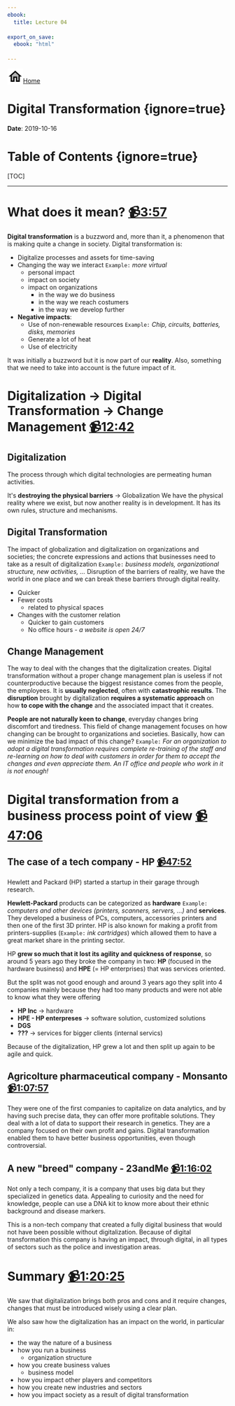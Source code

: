 ```yaml
---
ebook:
  title: Lecture 04

export_on_save:
  ebook: "html"

---
```


<a href="https://zanna-37.github.io/I-E_Basis_2019/"><img src="./resources/home.png" alt="Home" style="vertical-align: bottom;">Home</a>

# Digital Transformation {ignore=true}

**Date**: 2019-10-16

# Table of Contents {ignore=true}

[TOC]

-----

# What does it mean? [📹3:57](https://youtu.be/pMW-OOUO3jY?t=237)

**Digital transformation** is a buzzword and, more than it, a phenomenon that is making quite a change in society. Digital transformation is:

- Digitalize processes and assets for time-saving
- Changing the way we interact `Example:` _more virtual_
  - personal impact
  - impact on society
  - impact on organizations
    - in the way we do business
    - in the way we reach costumers
    - in the way we develop further
- **Negative impacts**:
  - Use of non-renewable resources `Example:` _Chip, circuits, batteries, disks, memories_
  - Generate a lot of heat
  - Use of electricity

It was initially a buzzword but it is now part of our **reality**. Also, something that we need to take into account is the future impact of it.

# Digitalization → Digital Transformation → Change Management [📹12:42](https://youtu.be/pMW-OOUO3jY?t=762)

## Digitalization

The process through which digital technologies are permeating human activities.

It's **destroying the physical barriers** → Globalization
We have the physical reality where we exist, but now another reality is in development. It has its own rules, structure and mechanisms.

## Digital Transformation

The impact of globalization and digitalization on organizations and societies; the concrete expressions and actions that businesses need to take as a result of digitalization `Example:` _business models, organizational structure, new activities, …_
Disruption of the barriers of reality, we have the world in one place and we can break these barriers through digital reality.

- Quicker
- Fewer costs
  - related to physical spaces
- Changes with the customer relation
  - Quicker to gain customers
  - No office hours _- a website is open 24/7_

## Change Management

The way to deal with the changes that the digitalization creates. Digital transformation without a proper change management plan is useless if not counterproductive because the biggest resistance comes from the people, the employees.
It is **usually neglected**, often with **catastrophic results**.
The **disruption** brought by digitalization **requires a systematic approach** on how **to cope with the change** and the associated impact that it creates.

**People are not naturally keen to change**, everyday changes bring discomfort and tiredness. This field of change management focuses on how changing can be brought to organizations and societies. Basically, how can we minimize the bad impact of this change? `Example:` _For an organization to adopt a digital transformation requires complete re-training of the staff and re-learning on how to deal with customers in order for them to accept the changes and even appreciate them. An IT office and people who work in it is not enough!_

# Digital transformation from a business process point of view [📹47:06](https://youtu.be/pMW-OOUO3jY?t=2826)

## The case of a tech company - HP [📹47:52](https://youtu.be/pMW-OOUO3jY?t=2872)

Hewlett and Packard (HP) started a startup in their garage through research.

**Hewlett-Packard** products can be categorized as **hardware** `Example:` _computers and other devices (printers, scanners, servers, …)_ and **services**.
They developed a business of PCs, computers, accessories printers and then one of the first 3D printer. HP is also known for making a profit from printers-supplies (`Example:` _ink cartridges_) which allowed them to have a great market share in the printing sector.

HP **grew so much that it lost its agility and quickness of response**, so around 5 years ago they broke the company in two:
**HP** (focused in the hardware business) and **HPE** (= HP enterprises) that was services oriented.

But the split was not good enough and around 3 years ago they split into 4 companies mainly because they had too many products and were not able to know what they were offering

- **HP Inc** → hardware
- **HPE - HP enterpreses** → software solution, customized solutions
- **DGS**
- **???** → services for bigger clients (internal servics)

Because of the digitalization, HP grew a lot and then split up again to be agile and quick.

## Agricolture pharmaceutical company - Monsanto [📹1:07:57](https://youtu.be/pMW-OOUO3jY?t=4077)

They were one of the first companies to capitalize on data analytics, and by having such precise data, they can offer more profitable solutions. They deal with a lot of data to support their research in genetics.
They are a company focused on their own profit and gains. Digital transformation enabled them to have better business opportunities, even though controversial.

## A new "breed" company - 23andMe [📹1:16:02](https://youtu.be/pMW-OOUO3jY?t=4562)

Not only a tech company, it is a company that uses big data but they specialized in genetics data.
Appealing to curiosity and the need for knowledge, people can use a DNA kit to know more about their ethnic background and disease markers.

This is a non-tech company that created a fully digital business that would not have been possible without digitalization. Because of digital transformation this company is having an impact, through digital, in all types of sectors such as the police and investigation areas.

# Summary [📹1:20:25](https://youtu.be/pMW-OOUO3jY?t=4825)

We saw that digitalization brings both pros and cons and it require changes, changes that must be introduced wisely using a clear plan.

We also saw how the digitalization has an impact on the world, in particular in:

- the way the nature of a business
- how you run a business
  - organization structure
- how you create business values
  - business model
- how you impact other players and competitors
- how you create new industries and sectors
- how you impact society as a result of digital transformation
